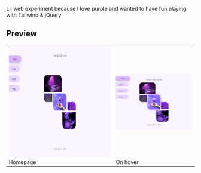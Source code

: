 Lil web experiment because I love purple and wanted to have fun playing with Tailwind & jQuery

## Preview

<table>
  <tr>
    <td>
      <img src="./screenshot.png" alt="Homepage" style="height:300px;">
      <div>Homepage</div>
    </td>
    <td>
      <img src="./screenshot-r.png" alt="On hover" style="height:300px; object-fit:contain;">
      <div>On hover</div>
    </td>
  </tr>
</table>
